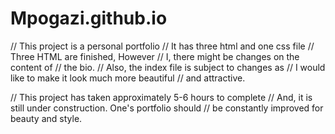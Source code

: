 # Mpogazi.github.io
// This project is a personal portfolio
// It has three html and one css file
// Three HTML are finished, However
// I, there might be changes on the content of 
// the bio.
// Also, the index file is subject to changes as 
// I would like to make it look much more beautiful
// and attractive.

// This project has taken approximately 5-6 hours to complete
// And, it is still under construction. One's portfolio should
// be constantly improved for beauty and style.
